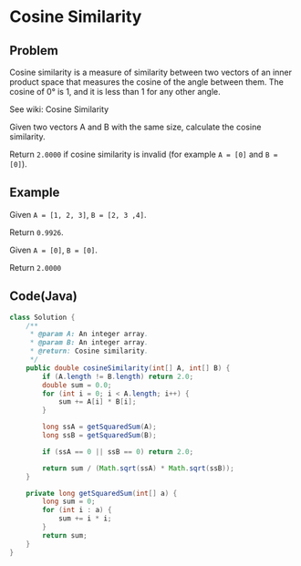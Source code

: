 # Cosine Similarity

## Problem

Cosine similarity is a measure of similarity between two vectors of an inner product space that measures the cosine of the angle between them. The cosine of 0° is 1, and it is less than 1 for any other angle.

See wiki: Cosine Similarity

Given two vectors A and B with the same size, calculate the cosine similarity.

Return `2.0000` if cosine similarity is invalid (for example `A = [0]` and `B = [0]`).

## Example

Given `A = [1, 2, 3]`, `B = [2, 3 ,4]`.

Return `0.9926`.

Given `A = [0]`, `B = [0]`.

Return `2.0000`

## Code(Java)

```java
class Solution {
    /**
     * @param A: An integer array.
     * @param B: An integer array.
     * @return: Cosine similarity.
     */
    public double cosineSimilarity(int[] A, int[] B) {
        if (A.length != B.length) return 2.0;
        double sum = 0.0;
        for (int i = 0; i < A.length; i++) {
            sum += A[i] * B[i];
        }

        long ssA = getSquaredSum(A);
        long ssB = getSquaredSum(B);

        if (ssA == 0 || ssB == 0) return 2.0;

        return sum / (Math.sqrt(ssA) * Math.sqrt(ssB));
    }

    private long getSquaredSum(int[] a) {
        long sum = 0;
        for (int i : a) {
            sum += i * i;
        }
        return sum;
    }
}
```
